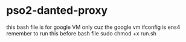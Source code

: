 # pso2-danted-proxy

this bash file is for google VM only cuz the google vm ifconfig is ens4
remember to run this before bash file 
sudo chmod +x run.sh